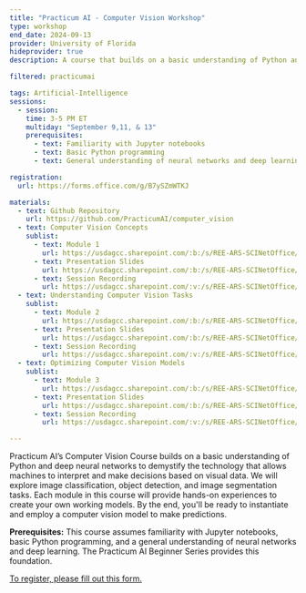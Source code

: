 ```yaml
---
title: "Practicum AI - Computer Vision Workshop"
type: workshop
end_date: 2024-09-13 
provider: University of Florida
hideprovider: true
description: A course that builds on a basic understanding of Python and deep neural networks to demystify the technology that allows machines to interpret and make decisions based on visual data.

filtered: practicumai

tags: Artificial-Intelligence
sessions: 
  - session:
    time: 3-5 PM ET
    multiday: "September 9,11, & 13"
    prerequisites:
      - text: Familiarity with Jupyter notebooks
      - text: Basic Python programming
      - text: General understanding of neural networks and deep learning

registration: 
  url: https://forms.office.com/g/B7ySZmWTKJ

materials:
  - text: Github Repository
    url: https://github.com/PracticumAI/computer_vision
  - text: Computer Vision Concepts
    sublist:
      - text: Module 1
        url: https://usdagcc.sharepoint.com/:b:/s/REE-ARS-SCINetOffice/EUWLaJ0Nz2JLq5HPXAtguQYBzSUgpJsUNgrkRWWJ3_tqsA?e=YUZRno
      - text: Presentation Slides
        url: https://usdagcc.sharepoint.com/:b:/s/REE-ARS-SCINetOffice/EXtkc8cxMTxNh6wfz9aXlWsBlNtwQGZF_2XTCBzYBiuEPA?e=rhgAZQ
      - text: Session Recording
        url: https://usdagcc.sharepoint.com/:v:/s/REE-ARS-SCINetOffice/EZT2CoCG9odNjOOsrgOhg6QBT73lGRvQVvHj5z_XDOVSnA?e=4fQe8T
  - text: Understanding Computer Vision Tasks
    sublist: 
      - text: Module 2
        url: https://usdagcc.sharepoint.com/:b:/s/REE-ARS-SCINetOffice/EVhurrN1NL5BihVQ_3WO8JQBAfa0YPylcSZekLl2jmiHIQ?e=CQflc1
      - text: Presentation Slides
        url: https://usdagcc.sharepoint.com/:b:/s/REE-ARS-SCINetOffice/EcBso6bOkfxOmreo_cczyE4BhKuAXP55NcnZ5nCVjgnwDA?e=aIeelt
      - text: Session Recording
        url: https://usdagcc.sharepoint.com/:v:/s/REE-ARS-SCINetOffice/ERXS4xc3qrhCtj_V4cBUpKMBokf9R-68iorw5EOV_d_BSw?e=UwkIAP
  - text: Optimizing Computer Vision Models
    sublist: 
      - text: Module 3
        url: https://usdagcc.sharepoint.com/:b:/s/REE-ARS-SCINetOffice/EWazsIjpe09Pk04HG36o3hMBjjsy8Emlj9gtuxsrylDxcg?e=mpGPSa
      - text: Presentation Slides
        url: https://usdagcc.sharepoint.com/:b:/s/REE-ARS-SCINetOffice/EUblx3Ys5FJDreUkqHl3YbYB68XGxiFVUhYbdrFSmtDLXA?e=fYKkbc
      - text: Session Recording
        url: https://usdagcc.sharepoint.com/:v:/s/REE-ARS-SCINetOffice/EZR3xo-HEElNsz4xnd7UfCEB5aPxBEhlnwixgB4k3is9dw?e=haqKbV

---
```


Practicum AI’s Computer Vision Course builds on a basic understanding of Python and deep neural networks to demystify the technology that allows machines to interpret and make decisions based on visual data.<!--excerpt--> We will explore image classification, object detection, and image segmentation tasks. Each module in this course will provide hands-on experiences to create your own working models. By the end, you'll be ready to instantiate and employ a computer vision model to make predictions.

**Prerequisites:** This course assumes familiarity with Jupyter notebooks, basic Python programming, and a general understanding of neural networks and deep learning. The Practicum AI Beginner Series provides this foundation. 

[To register, please fill out this form.](https://forms.office.com/g/B7ySZmWTKJ)
